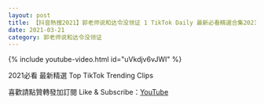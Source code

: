 ```yaml
---
layout: post
title: 【抖音熱搜2021】郭老师说和达令没领证 1 TikTok Daily 最新必看精選合集2021 03 21
date: 2021-03-21
category: 郭老师说和达令没领证
---
```


{% include youtube-video.html id="uVkdjv6vJWI" %}

2021必看 最新精選 Top TikTok Trending Clips

喜歡請點贊轉發加訂閱 Like & Subscribe：[YouTube](https://www.youtube.com/channel/UCAoR7VcanIPd04uEq_GIylA/videos)

